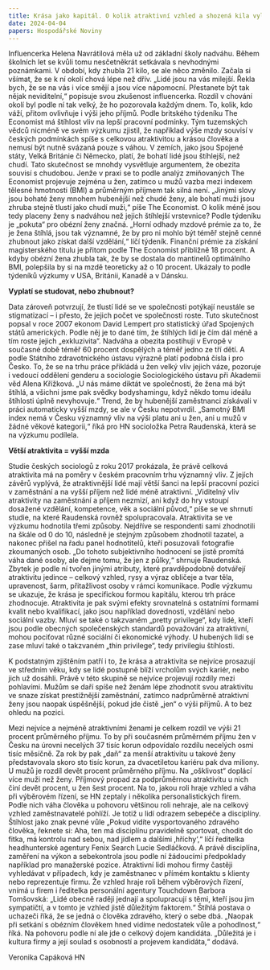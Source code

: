 ```yaml
---
title: Krása jako kapitál. O kolik atraktivní vzhled a shozená kila vylepší příjmy?
date: 2024-04-04
papers: Hospodářské Noviny
---
```

Influencerka Helena Navrátilová měla už od základní školy nadváhu. Během školních let se kvůli tomu nesčetněkrát setkávala s nevhodnými poznámkami. V období, kdy zhubla 21 kilo, se ale něco změnilo. Začala si všímat, že se k ní okolí chová lépe než dřív. „Lidé jsou na vás milejší. Řekla bych, že se na vás i více smějí a jsou více nápomocní. Přestanete být tak nějak neviditelní,“ popisuje svou zkušenost influencerka. Rozdíl v chování okolí byl podle ní tak velký, že ho pozorovala každým dnem. To, kolik, kdo váží, přitom ovlivňuje i výši jeho příjmů. Podle britského týdeníku The Economist má štíhlost vliv na lepší pracovní podmínky. Tým tuzemských vědců nicméně ve svém výzkumu zjistil, že například výše mzdy souvisí v českých podmínkách spíše s celkovou atraktivitou a krásou člověka a nemusí být nutně svázaná pouze s váhou. V zemích, jako jsou Spojené státy, Velká Británie či Německo, platí, že bohatí lidé jsou štíhlejší, než chudí. Tato skutečnost se mnohdy vysvětluje argumentem, že obezita souvisí s chudobou. Jenže v praxi se to podle analýz zmiňovaných The Economist projevuje zejména u žen, zatímco u mužů vazba mezi indexem tělesné hmotnosti (BMI) a průměrným příjmem tak silná není. „Jinými slovy jsou bohaté ženy mnohem hubenější než chudé ženy, ale bohatí muži jsou zhruba stejně tlustí jako chudí muži,“ píše The Economist. O kolik méně jsou tedy placeny ženy s nadváhou než jejich štíhlejší vrstevnice? Podle týdeníku je „pokuta“ pro obézní ženy značná. „Horní odhady mzdové prémie za to, že je žena štíhlá, jsou tak významné, že by pro ni mohlo být téměř stejně cenné zhubnout jako získat další vzdělání,“ líčí týdeník. Finanční prémie za získání magisterského titulu je přitom podle The Economist přibližně 18 procent. A kdyby obézní žena zhubla tak, že by se dostala do mantinelů optimálního BMI, polepšila by si na mzdě teoreticky až o 10 procent. Ukázaly to podle týdeníků výzkumy v USA, Británii, Kanadě a v Dánsku.

**Vyplatí se studovat, nebo zhubnout?**

Data zároveň potvrzují, že tlustí lidé se ve společnosti potýkají neustále se stigmatizací – i přesto, že jejich počet ve společnosti roste. Tuto skutečnost popsal v roce 2007 ekonom David Lempert pro statistický úřad Spojených států amerických. Podle něj je to dané tím, že štíhlých lidí je čím dál méně a tím roste jejich „exkluzivita“. Nadváha a obezita postihují v Evropě v současné době téměř 60 procent dospělých a téměř jedno ze tří dětí. A podle Státního zdravotnického ústavu výrazně platí podobná čísla i pro Česko. To, že se na trhu práce přikládá u žen velký vliv jejich váze, pozoruje i vedoucí oddělení genderu a sociologie Sociologického ústavu při Akademii věd Alena Křížková. „U nás máme diktát ve společnosti, že žena má být štíhlá, a všichni jsme pak svědky bodyshamingu, když někdo tomu ideálu štíhlosti úplně nevyhovuje.“ Trend, že by hubenější zaměstnanci získávali v práci automaticky vyšší mzdy, se ale v Česku nepotvrdil. „Samotný BMI index nemá v Česku významný vliv na výši platu ani u žen, ani u mužů v žádné věkové kategorii,“ říká pro HN socioložka Petra Raudenská, která se na výzkumu podílela.

**Větší atraktivita = vyšší mzda**

Studie českých sociologů z roku 2017 prokázala, že právě celková atraktivita má na poměry v českém pracovním trhu významný vliv. Z jejích závěrů vyplývá, že atraktivnější lidé mají větší šanci na lepší pracovní pozici v zaměstnání a na vyšší příjem než lidé méně atraktivní. „Viditelný vliv atraktivity na zaměstnání a příjem nezmizí, ani když do hry vstoupí dosažené vzdělání, kompetence, věk a sociální původ,“ píše se ve shrnutí studie, na které Raudenská rovněž spolupracovala. Atraktivita se ve výzkumu hodnotila třemi způsoby. Nejdříve se respondenti sami zhodnotili na škále od 0 do 10, následně je stejným způsobem zhodnotil tazatel, a nakonec přišel na řadu panel hodnotitelů, kteří posuzovali fotografie zkoumaných osob. „Do tohoto subjektivního hodnocení se jistě promítá váha dané osoby, ale dejme tomu, že jen z půlky,“ shrnuje Raudenská. Zbytek je podle ní tvořen jinými atributy, které pravděpodobně dotvářejí atraktivitu jedince – celkový vzhled, rysy a výraz obličeje a tvar těla, upravenost, šarm, přitažlivost osoby v rámci komunikace. Podle výzkumu se ukazuje, že krása je specifickou formou kapitálu, kterou trh práce zhodnocuje. Atraktivita je pak svými efekty srovnatelná s ostatními formami kvalit nebo kvalifikací, jako jsou například dovednosti, vzdělání nebo sociální vazby. Mluví se také o takzvaném „pretty privilege“, kdy lidé, kteří jsou podle obecných společenských standardů považováni za atraktivní, mohou pociťovat různé sociální či ekonomické výhody. U hubených lidí se zase mluví také o takzvaném „thin privilege“, tedy privilegiu štíhlosti.

K podstatným zjištěním patří i to, že krása a atraktivita se nejvíce prosazují ve středním věku, kdy se lidé postupně blíží vrcholům svých kariér, nebo jich už dosáhli. Právě v této skupině se nejvíce projevují rozdíly mezi pohlavími. Mužům se daří spíše než ženám lépe zhodnotit svou atraktivitu ve snaze získat prestižnější zaměstnání, zatímco nadprůměrně atraktivní ženy jsou naopak úspěšnější, pokud jde čistě „jen“ o výši příjmů. A to bez ohledu na pozici.

Mezi nejvíce a nejméně atraktivními ženami je celkem rozdíl ve výši 21 procent průměrného příjmu. To by při současném průměrném příjmu žen v Česku na úrovni necelých 37 tisíc korun odpovídalo rozdílu necelých osmi tisíc měsíčně. Za rok by pak „daň“ za menší atraktivitu u takové ženy představovala skoro sto tisíc korun, za dvacetiletou kariéru pak dva miliony. U mužů je rozdíl devět procent průměrného příjmu. Na „ošklivost“ doplácí více muži než ženy. Příjmový propad za podprůměrnou atraktivitu u nich činí devět procent, u žen šest procent. Na to, jakou roli hraje vzhled a váha při výběrovém řízení, se HN zeptaly i několika personalistických firem. Podle nich váha člověka u pohovoru většinou roli nehraje, ale na celkový vzhled zaměstnavatelé pohlíží. Je totiž u lidí odrazem sebepéče a disciplíny. Štíhlost jako znak pevné vůle „Pokud vidíte vysportovaného zdravého člověka, řeknete si: Aha, ten má disciplínu pravidelně sportovat, chodit do fitka, má kontrolu nad sebou, nad jídlem a dalšími ‚hříchy‘,“ líčí ředitelka headhunterské agentury Fenix Search Lucie Sedláčková. A právě disciplína, zaměření na výkon a sebekontrola jsou podle ní žádoucími předpoklady například pro manažerské pozice. Atraktivní lidi mohou firmy častěji vyhledávat v případech, kdy je zaměstnanec v přímém kontaktu s klienty nebo reprezentuje firmu. Že vzhled hraje roli během výběrových řízení, vnímá u firem i ředitelka personální agentury Touchdown Barbora Tomšovská: „Lidé obecně raději jednají a spolupracují s těmi, kteří jsou jim sympatičtí, a v tomto je vzhled jistě důležitým faktorem.“ Štíhlá postava o uchazeči říká, že se jedná o člověka zdravého, který o sebe dbá. „Naopak při setkání s obézním člověkem hned vidíme nedostatek vůle a pohodlnost,“ říká. Na pohovoru podle ní ale jde o celkový dojem kandidáta. „Důležitá je i kultura firmy a její soulad s osobností a projevem kandidáta,“ dodává.

Veronika Capáková HN
